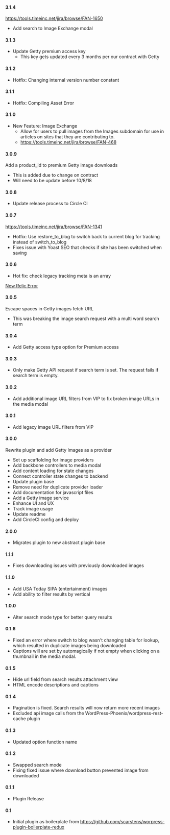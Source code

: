 #### 3.1.4
https://tools.timeinc.net/jira/browse/FAN-1650
* Add search to Image Exchange modal

#### 3.1.3
* Update Getty premium access key
  * This key gets updated every 3 months per our contract with Getty
  
#### 3.1.2
* Hotfix: Changing internal version number constant

#### 3.1.1
* Hotfix: Compiling Asset Error

#### 3.1.0
* New Feature: Image Exchange
    * Allow for users to pull images from the Images subdomain for use in articles on sites that they are contributing to.
    * https://tools.timeinc.net/jira/browse/FAN-468

#### 3.0.9
Add a product_id to premium Getty image downloads

* This is added due to change on contract
* Will need to be update before 10/8/18

#### 3.0.8
* Update release process to Circle CI

#### 3.0.7
https://tools.timeinc.net/jira/browse/FAN-1341

* Hotfix: Use restore_to_blog to switch back to current blog for tracking instead of switch_to_blog
* Fixes issue with Yoast SEO that checks if site has been switched when saving 

#### 3.0.6
* Hot fix: check legacy tracking meta is an array

[New Relic Error](https://rpm.newrelic.com/accounts/1358368/applications/19652122/filterable_errors#/show/4a46219e-5edc-11e8-ae1e-0242ac11000b_2329_4877/stack_trace?top_facet=transactionUiName&primary_facet=error.class&barchart=barchart)

#### 3.0.5
Escape spaces in Getty images fetch URL
* This was breaking the image search request with a multi word search term

#### 3.0.4
* Add Getty access type option for Premium access

#### 3.0.3
* Only make Getty API request if search term is set. The request fails if search term is empty.

#### 3.0.2
* Add additional image URL filters from VIP to fix broken image URLs in the media modal

#### 3.0.1
* Add legacy image URL filters from VIP

#### 3.0.0
Rewrite plugin and add Getty Images as a provider
* Set up scaffolding for image providers
* Add backbone controllers to media modal
* Add content loading for state changes
* Connect controller state changes to backend
* Update plugin base
* Remove need for duplicate provider loader
* Add documentation for javascript files
* Add a Getty image service
* Enhance UI and UX
* Track image usage
* Update readme
* Add CircleCI config and deploy

#### 2.0.0
* Migrates plugin to new abstract plugin base

#### 1.1.1
* Fixes downloading issues with previously downloaded images

#### 1.1.0
* Add USA Today SIPA (entertainment) images
* Add ability to filter results by vertical

#### 1.0.0
* Alter search mode type for better query results

#### 0.1.6
* Fixed an error where switch to blog wasn't changing table for lookup, which resulted in duplicate images being downloaded
* Captions will are set by automagically if not empty when clicking on a thumbnail in the media modal.

#### 0.1.5
* Hide url field from search results attachment view 
* HTML encode descriptions and captions

#### 0.1.4
* Pagination is fixed. Search results will now return more recent images 
* Excluded api image calls from the WordPress-Phoenix/wordpress-rest-cache plugin

#### 0.1.3
* Updated option function name

#### 0.1.2
* Swapped search mode
* Fixing fixed issue where download button prevented image from downloaded 

#### 0.1.1
* Plugin Release

#### 0.1
* Initial plugin as boilerplate from https://github.com/scarstens/worpress-plugin-boilerplate-redux
